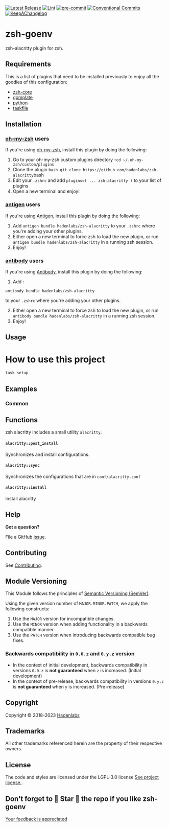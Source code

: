 <!--


  ** DO NOT EDIT THIS FILE
  **
  ** 1) Make all changes to `provision/generator/README.yaml`
  ** 2) Run`task readme` to rebuild this file.
  **
  ** (We maintain HUNDREDS of open source projects. This is how we maintain our sanity.)
  **


  -->

[![Latest Release](https://img.shields.io/github/release/hadenlabs/zsh-alacritty)](https://github.com/hadenlabs/zsh-alacritty/releases) [![Lint](https://img.shields.io/github/workflow/status/hadenlabs/zsh-alacritty/lint-code)](https://github.com/hadenlabs/zsh-alacritty/actions?workflow=lint-code) [![pre-commit](https://img.shields.io/badge/pre--commit-enabled-brightgreen?logo=pre-commit&logoColor=white)](https://github.com/pre-commit/pre-commit) [![Conventional Commits](https://img.shields.io/badge/Conventional%20Commits-1.0.0-yellow)](https://conventionalcommits.org) [![KeepAChangelog](https://img.shields.io/badge/changelog-Keep%20a%20Changelog%20v1.0.0-orange)](https://keepachangelog.com)

# zsh-goenv

zsh-alacritty plugin for zsh.

## Requirements

This is a list of plugins that need to be installed previously to enjoy all the goodies of this configuration:

- [zsh-core](https://github.com/hadenlabs/zsh-core)
- [gomplate](https://github.com/hairyhenderson/gomplate)
- [python](https://www.python.org)
- [taskfile](https://github.com/go-task/task)

## Installation

<!-- Space: Projects -->
<!-- Parent: ZshAlacritty -->
<!-- Title: Installation Oh-My-Zsh ZshAlacritty -->
<!-- Label: ZshAlacritty -->
<!-- Label: Project -->
<!-- Label: Installation -->
<!-- Label: Oh-My-Zsh -->
<!-- Include: docs/disclaimer.md -->
<!-- Include: ac:toc -->

### [oh-my-zsh](https://github.com/ohmyzsh/ohmyzsh) users

If you're using [oh-my-zsh](https://github.com/ohmyzsh/ohmyzsh), install this plugin by doing the following:

1.  Go to your oh-my-zsh custom plugins directory -`cd ~/.oh-my-zsh/custom/plugins`
2.  Clone the plugin `bash git clone https://github.com/hadenlabs/zsh-alacritty`bash
3.  Edit your `.zshrc` and add `plugins=( ... zsh-alacritty )` to your list of plugins
4.  Open a new terminal and enjoy!
    <!-- Space: Projects -->
    <!-- Parent: ZshAlacritty -->
    <!-- Title: Installation Antigen ZshAlacritty -->
    <!-- Label: ZshAlacritty -->
    <!-- Label: Project -->
    <!-- Label: Installation -->
    <!-- Label: Antigen -->
    <!-- Include: docs/disclaimer.md -->
    <!-- Include: ac:toc -->

### [antigen](https://github.com/zsh-users/antigen) users

If you're using [Antigen](https://github.com/zsh-users/antigen), install this plugin by doing the following:

1.  Add `antigen bundle hadenlabs/zsh-alacritty` to your `.zshrc` where you're adding your other plugins.
2.  Either open a new terminal to force zsh to load the new plugin, or run `antigen bundle hadenlabs/zsh-alacritty` in a running zsh session.
3.  Enjoy!
    <!-- Space: Projects -->
    <!-- Parent: ZshAlacritty -->
    <!-- Title: Installation Antibody ZshAlacritty -->
    <!-- Label: ZshAlacritty -->
    <!-- Label: Project -->
    <!-- Label: Installation -->
    <!-- Include: docs/disclaimer.md -->
    <!-- Include: ac:toc -->

### [antibody](https://github.com/getantibody/antibody) users

If you're using [Antibody](https://github.com/getantibody/antibody), install this plugin by doing the following:

1.  Add :

```{.sourceCode .bash}
antibody bundle hadenlabs/zsh-alacritty
```

to your `.zshrc` where you're adding your other plugins.

2.  Either open a new terminal to force zsh to load the new plugin, or run `antibody bundle hadenlabs/zsh-alacritty` in a running zsh session.
3.  Enjoy!

## Usage

# How to use this project

```bash
task setup
```

## Examples

<!-- Space: Projects -->
<!-- Parent: ZshAlacritty -->
<!-- Title: Examples ZshAlacritty -->
<!-- Label: Examples -->
<!-- Include: ./../disclaimer.md -->
<!-- Include: ac:toc -->

### Common

## Functions

zsh alacritty includes a small utility `alacritty`.

#### `alacritty::post_install`

Synchronizes and install configurations.

#### `alacritty::sync`

Synchronizes the configurations that are in `conf/alacritty.conf`

#### `alacritty::install`

Install alacritty

## Help

**Got a question?**

File a GitHub [issue](https://github.com/hadenlabs/zsh-alacritty/issues).

## Contributing

See [Contributing](./docs/contributing.md).

## Module Versioning

This Module follows the principles of [Semantic Versioning (SemVer)](https://semver.org/).

Using the given version number of `MAJOR.MINOR.PATCH`, we apply the following constructs:

1. Use the `MAJOR` version for incompatible changes.
1. Use the `MINOR` version when adding functionality in a backwards compatible manner.
1. Use the `PATCH` version when introducing backwards compatible bug fixes.

### Backwards compatibility in `0.0.z` and `0.y.z` version

- In the context of initial development, backwards compatibility in versions `0.0.z` is **not guaranteed** when `z` is increased. (Initial development)
- In the context of pre-release, backwards compatibility in versions `0.y.z` is **not guaranteed** when `y` is increased. (Pre-release)

## Copyright

Copyright © 2018-2023 [Hadenlabs](https://hadenlabs.com)

## Trademarks

All other trademarks referenced herein are the property of their respective owners.

## License

The code and styles are licensed under the LGPL-3.0 license [See project license.](LICENSE).

## Don't forget to 🌟 Star 🌟 the repo if you like zsh-goenv

[Your feedback is appreciated](https://github.com/hadenlabs/zsh-alacritty/issues)
